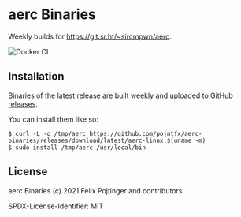 # aerc Binaries

Weekly builds for https://git.sr.ht/~sircmpwn/aerc.

![Docker CI](https://github.com/pojntfx/aerc-binaries/workflows/Docker%20CI/badge.svg)

## Installation

Binaries of the latest release are built weekly and uploaded to [GitHub releases](https://github.com/pojntfx/aerc-binaries/releases).

You can install them like so:

```shell
$ curl -L -o /tmp/aerc https://github.com/pojntfx/aerc-binaries/releases/download/latest/aerc-linux.$(uname -m)
$ sudo install /tmp/aerc /usr/local/bin
```

## License

aerc Binaries (c) 2021 Felix Pojtinger and contributors

SPDX-License-Identifier: MIT
